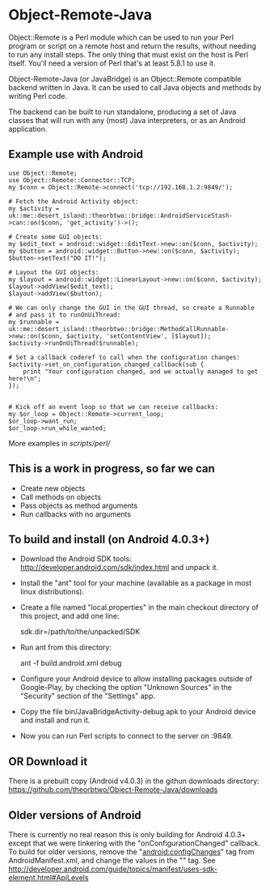 Object-Remote-Java
==================

Object::Remote is a Perl module which can be used to run your Perl program or script on a remote host and return the results, without needing to run any install steps. The only thing that must exist on the host is Perl itself. You'll need a version of Perl that's at least 5.8.1 to use it.

Object-Remote-Java (or JavaBridge) is an Object::Remote compatible backend written in Java. It can be used to call Java objects and methods by writing Perl code.

The backend can be built to run standalone, producing a set of Java classes that will run with any (most) Java interpreters, or as an Android application.

Example use with Android
-------------------------

    use Object::Remote;
    use Object::Remote::Connector::TCP;
    my $conn = Object::Remote->connect('tcp://192.168.1.2:9849/');

    # Fetch the Android Activity object:
    my $activity = uk::me::desert_island::theorbtwo::bridge::AndroidServiceStash->can::on($conn, 'get_activity')->();

    # Create some GUI objects:
    my $edit_text = android::widget::EditText->new::on($conn, $activity);
    my $button = android::widget::Button->new::on($conn, $activity);
    $button->setText("DO IT!");

    # Layout the GUI objects:
    my $layout = android::widget::LinearLayout->new::on($conn, $activity);
    $layout->addView($edit_text);
    $layout->addView($button);

    # We can only change the GUI in the GUI thread, so create a Runnable
    # and pass it to runOnUiThread:
    my $runnable = uk::me::desert_island::theorbtwo::bridge::MethodCallRunnable->new::on($conn, $activity, 'setContentView', [$layout]);
    $activity->runOnUiThread($runnable);

    # Set a callback coderef to call when the configuration changes:
    $activity->set_on_configuration_changed_callback(sub {
        print "Your configuration changed, and we actually managed to get here!\n";
    });


    # Kick off an event loop so that we can receive callbacks:
    my $or_loop = Object::Remote->current_loop;
    $or_loop->want_run;
    $or_loop->run_while_wanted;

More examples in _scripts/perl/_

This is a work in progress, so far we can
-----------------------------------------

* Create new objects
* Call methods on objects
* Pass objects as method arguments
* Run callbacks with no arguments

To build and install (on Android 4.0.3+)
----------------------------------------

* Download the Android SDK tools: http://developer.android.com/sdk/index.html and unpack it.
* Install the "ant" tool for your machine (available as a package in most linux distributions).
* Create a file named "local.properties" in the main checkout directory of this project, and add one line:

    sdk.dir=/path/to/the/unpacked/SDK

* Run ant from this directory:

    ant -f build.android.xml debug

* Configure your Android device to allow installing packages outside of Google-Play, by checking the option "Unknown Sources" in the "Security" section of the "Settings" app.
* Copy the file bin/JavaBridgeActivity-debug.apk to your Android device and install and run it.
* Now you can run Perl scripts to connect to the server on <your device ip>:9849.

OR Download it
--------------

There is a prebuilt copy (Android v4.0.3) in the githun downloads directory: https://github.com/theorbtwo/Object-Remote-Java/downloads

Older versions of Android
-------------------------

There is currently no real reason this is only building for Android 4.0.3+ except that we were tinkering with the "onConfigurationChanged" callback. To build for older versions, remove the "<android:configChanges>" tag from AndroidManifest.xml, and change the values in the "<use-sdk>" tag. See http://developer.android.com/guide/topics/manifest/uses-sdk-element.html#ApiLevels

